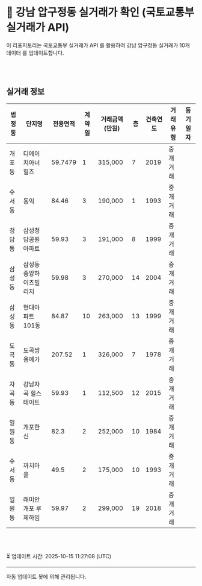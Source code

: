 
# 🚩 강남 압구정동 실거래가 확인 (국토교통부 실거래가 API)

이 리포지토리는 국토교통부 실거래가 API 를 활용하여 강남 압구정동 실거래가 10개 데이터 를 업데이트합니다.

<br>
<br>

## 실거래 정보
| 법정동 | 단지명 | 전용면적 | 계약일 | 거래금액(만원) | 층 | 건축연도 | 거래유형 | 등기일자 |
| --- | --- | --- | --- | --- | --- | --- | --- | --- |
| 개포동 | 디에이치아너힐즈 | 59.7479 | 1 | 315,000 | 7 | 2019 | 중개거래 |  |
| 수서동 | 동익 | 84.46 | 3 | 190,000 | 1 | 1993 | 중개거래 |  |
| 청담동 | 삼성청담공원아파트 | 59.93 | 3 | 191,000 | 8 | 1999 | 중개거래 |  |
| 삼성동 | 삼성동중앙하이츠빌리지 | 59.98 | 3 | 270,000 | 14 | 2004 | 중개거래 |  |
| 삼성동 | 현대아파트101동 | 84.87 | 10 | 263,000 | 13 | 1999 | 중개거래 |  |
| 도곡동 | 도곡쌍용예가 | 207.52 | 1 | 326,000 | 7 | 1978 | 중개거래 |  |
| 자곡동 | 강남자곡 힐스테이트 | 59.93 | 1 | 112,500 | 12 | 2015 | 중개거래 |  |
| 일원동 | 개포한신 | 82.3 | 2 | 252,000 | 10 | 1984 | 중개거래 |  |
| 수서동 | 까치마을 | 49.5 | 2 | 175,000 | 10 | 1993 | 중개거래 |  |
| 일원동 | 래미안 개포 루체하임 | 59.97 | 2 | 299,000 | 19 | 2018 | 중개거래 |  |

<br>
<br>

⏳ 업데이트 시간: 2025-10-15 11:27:08 (UTC)

---
자동 업데이트 봇에 의해 관리됩니다.
    